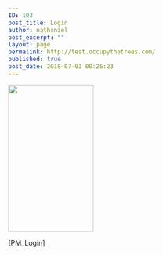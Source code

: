 ```yaml
---
ID: 103
post_title: Login
author: nathaniel
post_excerpt: ""
layout: page
permalink: http://test.occupythetrees.com/
published: true
post_date: 2018-07-03 00:26:23
---
```

<img class="alignnone size-medium wp-image-125" src="http://test.occupythetrees.com/wp-content/uploads/2018/07/25188770_450972035301079_1703248282719171244_o-174x300.jpg" alt="" width="174" height="300" />

[PM_Login]
